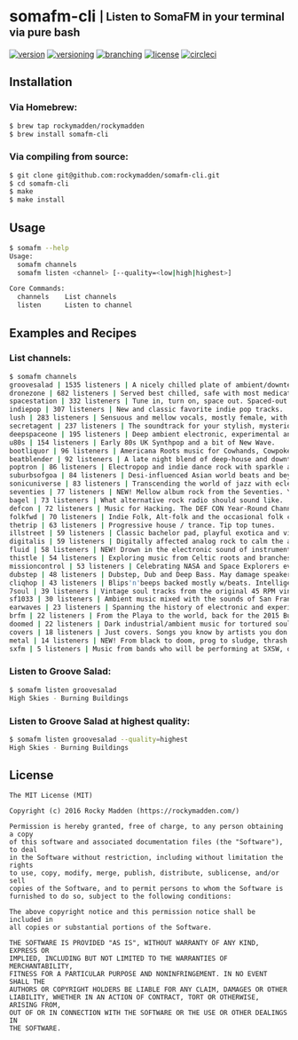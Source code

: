 # somafm-cli <sub><sup>| Listen to SomaFM in your terminal via pure bash</sup></sub>
[![version](http://img.shields.io/badge/version-v0.1.0-blue.svg)](https://github.com/rockymadden/somafm-cli/releases)
[![versioning](http://img.shields.io/badge/versioning-semver-blue.svg)](http://semver.org/)
[![branching](http://img.shields.io/badge/branching-github%20flow-blue.svg)](https://guides.github.com/introduction/flow/)
[![license](http://img.shields.io/badge/license-mit-blue.svg)](https://opensource.org/licenses/MIT)
[![circleci](https://circleci.com/gh/rockymadden/somafm-cli.svg?style=shield)](https://circleci.com/gh/rockymadden/somafm-cli)

## Installation
### Via Homebrew:
```bash
$ brew tap rockymadden/rockymadden
$ brew install somafm-cli
```

### Via compiling from source:
```bash
$ git clone git@github.com:rockymadden/somafm-cli.git
$ cd somafm-cli
$ make
$ make install
```

## Usage
```bash
$ somafm --help
Usage:
  somafm channels
  somafm listen <channel> [--quality=<low|high|highest>]

Core Commands:
  channels    List channels
  listen      Listen to channel
```

## Examples and Recipes
### List channels:
```bash
$ somafm channels
groovesalad | 1535 listeners | A nicely chilled plate of ambient/downtempo beats and grooves.
dronezone | 682 listeners | Served best chilled, safe with most medications. Atmospheric textures with minimal beats.
spacestation | 332 listeners | Tune in, turn on, space out. Spaced-out ambient and mid-tempo electronica.
indiepop | 307 listeners | New and classic favorite indie pop tracks.
lush | 283 listeners | Sensuous and mellow vocals, mostly female, with an electronic influence.
secretagent | 237 listeners | The soundtrack for your stylish, mysterious, dangerous life. For Spies and PIs too!
deepspaceone | 195 listeners | Deep ambient electronic, experimental and space music. For inner and outer space exploration.
u80s | 154 listeners | Early 80s UK Synthpop and a bit of New Wave.
bootliquor | 96 listeners | Americana Roots music for Cowhands, Cowpokes and Cowtippers
beatblender | 92 listeners | A late night blend of deep-house and downtempo chill.
poptron | 86 listeners | Electropop and indie dance rock with sparkle and pop.
suburbsofgoa | 84 listeners | Desi-influenced Asian world beats and beyond.
sonicuniverse | 83 listeners | Transcending the world of jazz with eclectic, avant-garde takes on tradition.
seventies | 77 listeners | NEW! Mellow album rock from the Seventies. Yacht friendly.
bagel | 73 listeners | What alternative rock radio should sound like.
defcon | 72 listeners | Music for Hacking. The DEF CON Year-Round Channel.
folkfwd | 70 listeners | Indie Folk, Alt-folk and the occasional folk classics.
thetrip | 63 listeners | Progressive house / trance. Tip top tunes.
illstreet | 59 listeners | Classic bachelor pad, playful exotica and vintage music of tomorrow.
digitalis | 59 listeners | Digitally affected analog rock to calm the agitated heart.
fluid | 58 listeners | NEW! Drown in the electronic sound of instrumental hiphop, future soul and liquid trap.
thistle | 54 listeners | Exploring music from Celtic roots and branches
missioncontrol | 53 listeners | Celebrating NASA and Space Explorers everywhere.
dubstep | 48 listeners | Dubstep, Dub and Deep Bass. May damage speakers at high volume.
cliqhop | 43 listeners | Blips'n'beeps backed mostly w/beats. Intelligent Dance Music.
7soul | 39 listeners | Vintage soul tracks from the original 45 RPM vinyl.
sf1033 | 30 listeners | Ambient music mixed with the sounds of San Francisco public safety radio traffic.
earwaves | 23 listeners | Spanning the history of electronic and experimental music from the early pioneers to the latest innovators.
brfm | 22 listeners | From the Playa to the world, back for the 2015 Burning Man festival.
doomed | 22 listeners | Dark industrial/ambient music for tortured souls.
covers | 18 listeners | Just covers. Songs you know by artists you don't. We've got you covered.
metal | 14 listeners | NEW! From black to doom, prog to sludge, thrash to post, stoner to crossover, punk to industrial.
sxfm | 5 listeners | Music from bands who will be performing at SXSW, one of the biggest and best music festivals in the world. [explicit]
```

### Listen to Groove Salad:
```bash
$ somafm listen groovesalad
High Skies - Burning Buildings
```

### Listen to Groove Salad at highest quality:
```bash
$ somafm listen groovesalad --quality=highest
High Skies - Burning Buildings
```

## License
```
The MIT License (MIT)

Copyright (c) 2016 Rocky Madden (https://rockymadden.com/)

Permission is hereby granted, free of charge, to any person obtaining a copy
of this software and associated documentation files (the "Software"), to deal
in the Software without restriction, including without limitation the rights
to use, copy, modify, merge, publish, distribute, sublicense, and/or sell
copies of the Software, and to permit persons to whom the Software is
furnished to do so, subject to the following conditions:

The above copyright notice and this permission notice shall be included in
all copies or substantial portions of the Software.

THE SOFTWARE IS PROVIDED "AS IS", WITHOUT WARRANTY OF ANY KIND, EXPRESS OR
IMPLIED, INCLUDING BUT NOT LIMITED TO THE WARRANTIES OF MERCHANTABILITY,
FITNESS FOR A PARTICULAR PURPOSE AND NONINFRINGEMENT. IN NO EVENT SHALL THE
AUTHORS OR COPYRIGHT HOLDERS BE LIABLE FOR ANY CLAIM, DAMAGES OR OTHER
LIABILITY, WHETHER IN AN ACTION OF CONTRACT, TORT OR OTHERWISE, ARISING FROM,
OUT OF OR IN CONNECTION WITH THE SOFTWARE OR THE USE OR OTHER DEALINGS IN
THE SOFTWARE.
```
